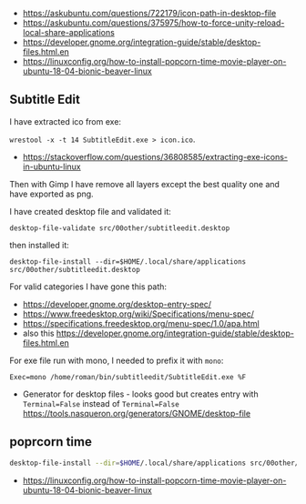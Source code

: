 - https://askubuntu.com/questions/722179/icon-path-in-desktop-file
- https://askubuntu.com/questions/375975/how-to-force-unity-reload-local-share-applications
- https://developer.gnome.org/integration-guide/stable/desktop-files.html.en
- https://linuxconfig.org/how-to-install-popcorn-time-movie-player-on-ubuntu-18-04-bionic-beaver-linux

## Subtitle Edit

I have extracted ico from exe:

`wrestool -x -t 14 SubtitleEdit.exe > icon.ico`.

- https://stackoverflow.com/questions/36808585/extracting-exe-icons-in-ubuntu-linux

Then with Gimp I have remove all layers except the best quality one and have exported as png.

I have created desktop file and validated it:

`desktop-file-validate src/00other/subtitleedit.desktop`

then installed it:

`desktop-file-install --dir=$HOME/.local/share/applications src/00other/subtitleedit.desktop`

For valid categories I have gone this path:

- https://developer.gnome.org/desktop-entry-spec/
- https://www.freedesktop.org/wiki/Specifications/menu-spec/
- https://specifications.freedesktop.org/menu-spec/1.0/apa.html
- also this https://developer.gnome.org/integration-guide/stable/desktop-files.html.en

For exe file run with mono, I needed to prefix it with `mono`:

`Exec=mono /home/roman/bin/subtitleedit/SubtitleEdit.exe %F`

- Generator for desktop files - looks good but creates entry with `Terminal=False` instead of `Terminal=False` https://tools.nasqueron.org/generators/GNOME/desktop-file

## poprcorn time

```bash
desktop-file-install --dir=$HOME/.local/share/applications src/00other/poprcorntime.desktop
```

- https://linuxconfig.org/how-to-install-popcorn-time-movie-player-on-ubuntu-18-04-bionic-beaver-linux
